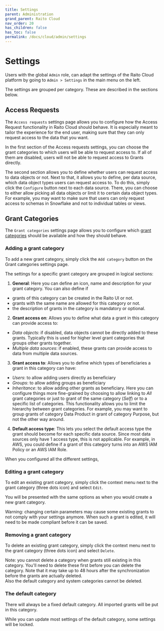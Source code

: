 ```yaml
---
title: Settings
parent: Administration
grand_parent: Raito Cloud
nav_order: 20
has_children: false
has_toc: false
permalink: /docs/cloud/admin/settings
---
```


# Settings

Users with the global `Admin` role, can adapt the settings of the Raito Cloud platform by going to `Admin > Settings` in the main menu on the left.

The settings are grouped per category. These are described in the sections below.

## Access Requests
The `Access requests` settings page allows you to configure how the Access Request functionality in Raito Cloud should behave. It is especially meant to tailor the experience for the end user, making sure that they can only request access to the data that you want.

In the first section of the Access requests settings, you can choose the grant categories to which users will be able to request access to. If all of them are disabled, users will not be able to request access to Grants directly. 

The second section allows you to define whether users can request access to data objects or not. Next to that, it allows you to define, per data source, which data object types users  can request access to. To do this, simply click the `Configure` button next to each data source. There, you can choose to either allow picking all data objects or limit it to certain data object types.
For example, you may want to make sure that users can only request access to schemas in Snowflake and not to individual tables or views.

## Grant Categories
The `Grant categories` settings page allows you to configure which [grant categories](/docs/overview/concepts#grant-categories) should be available and how they should behave.

### Adding a grant category
To add a new grant category, simply click the `Add category` button on the Grant categories settings page.

The settings for a specific grant category are grouped in logical sections:
1. **General**: Here you can define an icon, name and description for your grant category. You can also define if
  - grants of this category can be created in the Raito UI or not.
  - grants with the same name are allowed for this category or not.
  - the description of grants in the category is mandatory or optional.
2. **Grant access on**: Allows you to define what data a grant in this category can provide access to:
  - *Data objects*: if disabled, data objects cannot be directly added to these grants. Typically this is used for higher level grant categories that groups other grants together.
  - *Multiple data sources*: if enabled, these grants can provide access to data from multiple data sources.
3. **Grant access to**: Allows you to define which types of beneficiaries a grant in this category can have:
 - *Users*: to allow adding users directly as beneficiary
 - *Groups*: to allow adding groups as beneficiary
 - *Inheritance*: to allow adding other grants as beneficiary. Here you can configure things more fine-grained by choosing to allow linking to *All* grant categories or just to grant of the same category (*Self*) or to a specific list of categories. This functionality allows you to limit the hierarchy between grant categories. For example, you may want to group grants of category Data Product in grant of category Purpose, but not the other way around.
4. **Default access type**: This lets you select the default access type the grant should become for each specific data source. Since most data sources only have 1 access type, this is not applicable. For example, in AWS, you could define if a grant of this category turns into an AWS IAM Policy or an AWS IAM Role.

When you configured all the different settings, 

### Editing a grant category
To edit an existing grant category, simply click the context menu next to the grant category (three dots icon) and select `Edit`.

You will be presented with the same options as when you would create a new grant category.

Warning: changing certain parameters may cause some existing grants to not comply with your settings anymore. When such a grant is edited, it will need to be made compliant before it can be saved.

### Removing a grant category
To delete an existing grant category, simply click the context menu next to the grant category (three dots icon) and select `Delete`.

Note: you cannot delete a category when grants still existing in this category. You'll need to delete these first before you can delete the category. Note that it may take up to 48 hours after the synchronization before the grants are actually deleted.  
Also the default category and system categories cannot be deleted.

### The default category
There will always be a fixed default category. All imported grants will be put in this category. 

While you can update most settings of the default category, some settings will be locked.